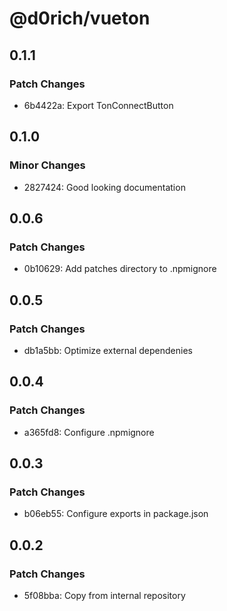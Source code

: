 # @d0rich/vueton

## 0.1.1

### Patch Changes

- 6b4422a: Export TonConnectButton

## 0.1.0

### Minor Changes

- 2827424: Good looking documentation

## 0.0.6

### Patch Changes

- 0b10629: Add patches directory to .npmignore

## 0.0.5

### Patch Changes

- db1a5bb: Optimize external dependenies

## 0.0.4

### Patch Changes

- a365fd8: Configure .npmignore

## 0.0.3

### Patch Changes

- b06eb55: Configure exports in package.json

## 0.0.2

### Patch Changes

- 5f08bba: Copy from internal repository
